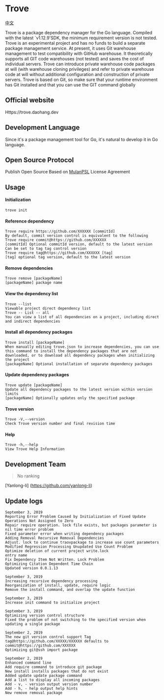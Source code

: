 # Trove

[中文](./docs/README.zh-hans.md)

Trove is a package dependency manager for the Go language. Compiled with the latest `v1.12.9'SDK, the minimum requirement version is not tested.
Trove is an experimental project and has no funds to build a separate package management service. At present, it uses Git warehouse management to test compatibility with GitHub warehouse. It theoretically supports all GIT code warehouses (not tested) and saves the cost of individual servers.
Trove can introduce private warehouse code packages at will (with warehouse cloning privileges) and refer to private warehouse code at will without additional configuration and construction of private servers.
Trove is based on Git, so make sure that your runtime environment has Git installed and that you can use the GIT command globally
## Official website
Https://trove.daohang.dev
## Development Language
Since it's a package management tool for Go, it's natural to develop it in Go language.
## Open Source Protocol
Publish Open Source Based on [MulanPSL](http://license.coscl.org.cn/MulanPSL) License Agreement
## Usage
#### Initialization
    trove init
#### Reference dependency
    Trove require https://github.com/XXXXXX [commitId]
    By default, commit version control is equivalent to the following
    Trove require commit@https://github.com/XXXXXX
    [commitId] Optional commitId version, default to the latest version
    Can be set to tag tag control version
    Trove require tag@https://github.com/XXXXXX [tag]
    [tag] optional tag version, default to the latest version
#### Remove dependencies
    Trove remove [packageName]
    [packageName] package name
#### View the dependency list
    Trove --list
    Viewable project direct dependency list
    Trove -- List -- all
    You can view a list of all dependencies on a project, including direct and indirect dependencies
#### Install all dependency packages
    Trove install [packageName]
    When manually editing trove.json to increase dependencies, you can use this command to install the dependency packages that are not downloaded, or to download all dependency packages when initializing the project
    [packageName] Optional installation of separate dependency packages
#### Update dependency packages
    Trove update [packageName]
    Update all dependency packages to the latest version within version limits
    [packageName] Optionally updates only the specified package
#### Trove version
    Trove -V,--version
    Check Trove version number and final revision time
#### Help
    Trove -h,--help
    View Trove Help Information
## Development Team
> No ranking

[Yanlong-li] (https://github.com/yanlong-li)

## Update logs

    September 3, 2019
    Reporting Error Problem Caused by Initialization of Fixed Update Operations Not Assigned to Zero
    Repair require operation. lock file exists, but packages parameter is nil time error problem
    Fixed parameter error when writing dependency packages
    Adding Removal Recursive Removal Dependencies
    Adjust. lock to continue traovpackage to increase use count parameters
    Modified Regression Processing Unupdated Use Count Problem
    Optimize deletion of current project write.lock
    entry name
    Fix Dependency Item Not Written. Lock Problem
    Optimizing Citation Dependent Time Chain
    Updated version 0.0.1.13
    
    September 3, 2019
    Increasing recursive dependency processing
    Reorganization of install, update, require logic
    Remove the install command, and overlap the update function
    
    September 3, 2019
    Increase init command to initialize project
    
    September 3, 2019
    Optimizing version control structure
    Fixed the problem of not switching to the specified version when updating a single package
    
    September 2, 2019
    The new git version control support Tag tag@https://github.com/XXXXX/XXXXXX defaults to commit@https://github.com/XXXXXX
    Optimizing git@ssh import package
    
    September 2, 2019
    Enhanced command line
    Add require command to introduce git package
    New install installs packages that do not exist
    Added update update package command
    Add a list to display all incoming packages
    Add - v, - version output version number
    Add - h, - help output help hints
    New remove removal package